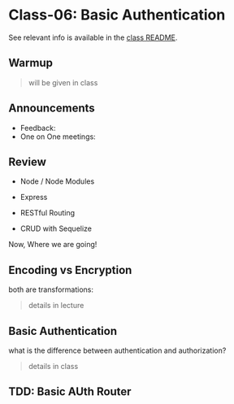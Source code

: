 # Class-06: Basic Authentication

See relevant info is available in the [class README](README).

## Warmup

> will be given in class

## Announcements

- Feedback:  
- One on One meetings:  

## Review

- Node / Node Modules

- Express

- RESTful Routing

- CRUD with Sequelize

Now, Where we are going!

## Encoding vs Encryption

both are transformations: 

> details in lecture


## Basic Authentication

what is the difference between authentication and authorization?

> details in class

## TDD: Basic AUth Router
